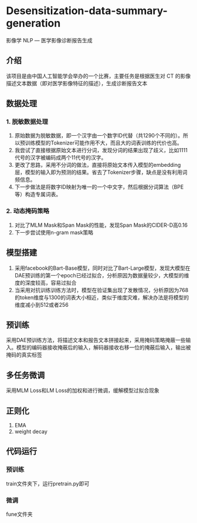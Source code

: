 # Desensitization-data-summary-generation
影像学 NLP — 医学影像诊断报告生成

## 介绍

该项目是由中国人工智能学会举办的一个比赛，主要任务是根据医生对 CT 的影像描述文本数据（即对医学影像特征的描述），生成诊断报告文本

## 数据处理

### 1. 脱敏数据处理

1. 原始数据为脱敏数据，即一个汉字由一个数字ID代替（共1290个不同的）。所以预训练模型的Tokenizer可能作用不大，而且大的词表训练的代价也高。
2. 我尝试了直接根据原始文本进行分词，发现分词的结果出现了歧义，比如1111代号的汉字被编码成两个11代号的汉字。
3. 更改了思路，采用不分词的做法，直接将原始文本传入模型的embedding层，模型的输入即为预测的结果。省去了Tokenizer步骤，缺点是没有利用词频信息。
4. 下一步做法是将数字ID映射为唯一的一个中文字，然后根据分词算法（BPE等）构造专属词表。

### 2. 动态掩码策略

1. 对比了MLM Mask和Span Mask的性能，发现Span Mask的CIDER-D高0.16
2. 下一步尝试使用n-gram mask策略

## 模型搭建

1. 采用facebook的Bart-Base模型，同时对比了Bart-Large模型，发现大模型在DAE预训练的第一个epoch已经过拟合，分析原因为数据量较少，大模型的维度的深度较高，容易过拟合
2. 当采用对抗训练训练方法时，模型在验证集出现了发散情况，分析原因为768的token维度与1300的词表大小相近，类似于维度灾难，解决办法是将模型的维度减小到512或者256

## 预训练

采用DAE预训练方法，将描述文本和报告文本拼接起来，采用掩码策略掩蔽一些输入。模型的编码器接收掩蔽后的输入，解码器接收右移一位的掩蔽后输入，输出被掩码的真实标签

## 多任务微调

采用MLM Loss和LM Loss的加权和进行微调，缓解模型过拟合现象

## 正则化

1. EMA
2. weight decay

## 代码运行

### 预训练

train文件夹下，运行pretrain.py即可

### 微调

fune文件夹
